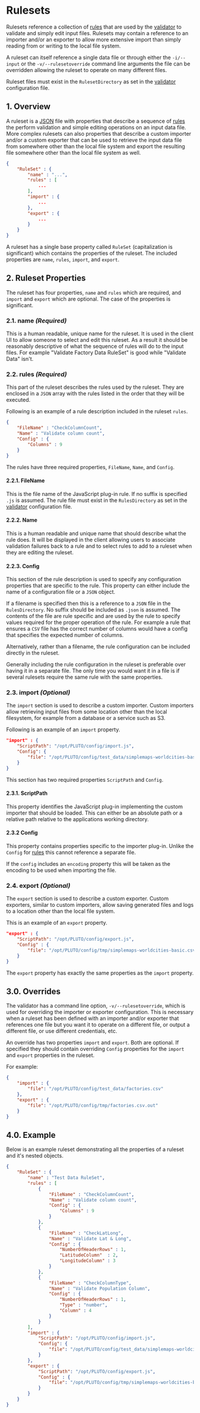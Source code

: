 # Rulesets

Rulesets reference a collection of [rules][rules] that are used by the [validator][validator] to validate and
simply edit input files. Rulesets may contain a reference to an importer and/or an exporter to allow more
extensive import than simply reading from or writing to the local file system.

A ruleset can itself reference a single data file or through either the `-i/--input` or the
`-v/--rulesetoverride` command line arguments the file can be overridden allowing the ruleset to operate
on many different files.

Ruleset files must exist in the `RulesetDirectory` as set in the [validator][validator] configuration
file.

## 1. Overview

A ruleset is a [JSON](http://www.json.org) file with properties that describe a sequence of [rules][rules] the perform validation
and simple editing operations on an input data file. More complex rulesets can also properties that describe
a custom importer and/or a custom exporter that can be used to retrieve the input data file from somewhere
other than the local file system and export the resulting file somewhere other than the local file system
as well.

```json
{
	"RuleSet" : {
		"name" : "...",
		"rules" : [
		    ...
		],
		"import" : {
			...
		},
		"export" : {
			...
		}
	}
}
```

A ruleset has a single base property called `RuleSet` (capitalization is significant) which contains the
properties of the ruleset. The included properties are `name`, `rules`, `import`, and `export`. 

## 2. Ruleset Properties

The ruleset has four properties, `name` and `rules` which are required, and `import` and `export` which are
optional. The case of the properties is significant.

### 2.1. name _(Required)_

This is a human readable, unique name for the ruleset. It is used in the client UI to allow someone to
select and edit this ruleset. As a result it should be reasonably descriptive of what the sequence of rules
will do to the input files. For example "Validate Factory Data RuleSet" is good while "Validate Data" isn't.

### 2.2. rules _(Required)_

This part of the ruleset describes the rules used by the ruleset. They are enclosed in a `JSON` array with
the rules listed in the order that they will be executed.

Following is an example of a rule description included in the ruleset `rules`.

```json
{
    "FileName" : "CheckColumnCount",
    "Name" : "Validate column count",
    "Config" : {
        "Columns" : 9
    }
}
```
The rules have three required properties, `FileName`, `Name`, and `Config`.

#### 2.2.1. FileName

This is the file name of the JavaScript plug-in rule. If no suffix is specified `.js` is assumed.
The rule file must exist in the `RulesDirectory` as set in the [validator][validator] configuration file.

#### 2.2.2. Name

This is a human readable and unique name that should describe what the rule does. It will be displayed
in the client allowing users to associate validation failures back to a rule and to select rules to
add to a ruleset when they are editing the ruleset.

#### 2.2.3. Config

This section of the rule description is used to specify any configuration properties that are specific
to the rule. This property can either include the name of a configuration file or a `JSON` object. 

If a filename is specified then this is a reference to a `JSON` file in the `RulesDirectory`. No suffix
should be included as `.json` is assumed. The contents of the file are rule specific and are used by the
rule to specify values required for the proper operation of the rule. For example a rule that ensures
a `CSV` file has the correct number of columns would have a config that specifies the expected
number of columns.

Alternatively, rather than a filename, the rule configuration can be included directly in the ruleset.

Generally including the rule configuration in the ruleset is preferable over having it in a separate file.
 The only time you would want it in a file is if several rulesets require the same rule with the same
 properties.
 
### 2.3. import _(Optional)_

The `import` section is used to describe a custom importer. Custom importers
 allow retrieving input files from some location other than the local
 filesystem, for example from a database or a service such as S3.
 
Following is an example of an `import` property.
 
```json
"import" : {
    "ScriptPath": "/opt/PLUTO/config/import.js",
    "Config": {
        "file": "/opt/PLUTO/config/test_data/simplemaps-worldcities-basic.csv"
    }
}
```

This section has two required properties `ScriptPath` and `Config`.
 
#### 2.3.1. ScriptPath

This property identifies the JavaScript plug-in implementing the custom importer that should be loaded.
This can either be an absolute path or a relative path relative to the applications working directory.

#### 2.3.2 Config

This property contains properties specific to the importer plug-in. Unlike the `Config` for
[rules](#2.2.3.-config) this cannot reference a separate file.

If the `config` includes an `encoding` property this will be taken as the encoding to be used when
importing the file.

### 2.4. export _(Optional)_

The `export` section is used to describe a custom exporter. Custom exporters, similar to custom importers,
allow saving generated files and logs to a location other than the local file system.

This is an example of an `export` property.

```json
"export" : {
    "ScriptPath": "/opt/PLUTO/config/export.js",
    "Config" : {
        "file": "/opt/PLUTO/config/tmp/simplemaps-worldcities-basic.csv.out"
    }
}
```

The `export` property has exactly the same properties as the `import` property.

## 3.0. Overrides

The validator has a command line option, `-v/--rulesetoverride`, which is used for overriding the importer
or exporter configuration. This is necessary when a ruleset has been defined with an importer and/or exporter
that references one file
but you want it to operate on a different file, or output a different file, or use different credentials, etc.

An override has two properties `import` and `export`. Both are optional. If specified they should contain
 overriding `Config` properties for the `import` and `export` properties in the ruleset.
 
For example:
```json
{
    "import" : {
        "file": "/opt/PLUTO/config/test_data/factories.csv"
    },
    "export" : {
        "file": "/opt/PLUTO/config/tmp/factories.csv.out"
    }
}
```

## 4.0. Example

Below is an example ruleset demonstrating all the properties of a ruleset and it's nested objects.

```json
{
	"RuleSet" : {
		"name" : "Test Data RuleSet",
		"rules" : [
			{
				"FileName" : "CheckColumnCount",
				"Name" : "Validate column count",
				"Config" : {
					"Columns" : 9
				}
			},
			{
				"FileName" : "CheckLatLong",
				"Name" : "Validate Lat & Long",
				"Config" : {
					"NumberOfHeaderRows" : 1,
					"LatitudeColumn"  : 2,
					"LongitudeColumn" : 3
				}
			},
			{
				"FileName" : "CheckColumnType",
				"Name" : "Validate Population Column",
				"Config" : {
					"NumberOfHeaderRows" : 1,
					"Type" : "number",
					"Column" : 4
				}
			}
		],
		"import" : {
			"ScriptPath": "/opt/PLUTO/config/import.js",
			"Config": {
				"file": "/opt/PLUTO/config/test_data/simplemaps-worldcities-basic.csv"
			}
		},
		"export" : {
			"ScriptPath": "/opt/PLUTO/config/export.js",
			"Config" : {
				"file": "/opt/PLUTO/config/tmp/simplemaps-worldcities-basic.csv.out"
			}
		}
	}
}
```

[rules]: docs/rules.md
[validator]: docs/validator.md
